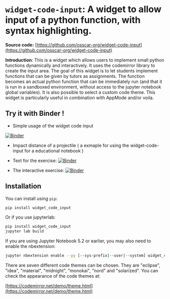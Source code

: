 # `widget-code-input`: A widget to allow input of a python function, with syntax highlighting.

**Source code:** [https://github.com/osscar-org/widget-code-input](https://github.com/osscar-org/widget-code-input) 

**Introduction**: This is a widget which allows users to implement small python functions dynamically and interactively. It uses the codemirror library to create the input area. The goal of this widget is to let students implement functions that can be given by tutors as assignments. The function becomes an actual python function that can be immediately run (and that it is run in a sandboxed environment, without access to the jupyter notebook global variables). It is also possible to select a custom code theme. This widget is particularly useful in combination with AppMode and/or voila.


## Try it with Binder !

* Simple usage of the widget code input

[![Binder](https://mybinder.org/badge_logo.svg)](https://mybinder.org/v2/gh/osscar-org/widget-code-input/master?urlpath=%2Ftree%2Fexamples%2Fintroduction.ipynb)

* Impact distance of a projectile ( a exmaple for using the widget-code-input for a educational notebook )

- Text for the exercise: [![Binder](https://mybinder.org/badge_logo.svg)](https://mybinder.org/v2/gh/osscar-org/widget-code-input/develop?urlpath=%2Fvoila%2Frender%2Fdemos%2Fprojectile-notebook.ipynb)

- The interactive exercise: [![Binder](https://mybinder.org/badge_logo.svg)](https://mybinder.org/v2/gh/osscar-org/widget-code-input/develop?urlpath=%2Fvoila%2Frender%2Fdemos%2Fprojectile-inline.ipynb)

## Installation

You can install using `pip`:

```bash
pip install widget_code_input
```

Or if you use jupyterlab:

```bash
pip install widget_code_input
jupyter lab build
```

If you are using Jupyter Notebook 5.2 or earlier, you may also need to enable
the nbextension:
```bash
jupyter nbextension enable --py [--sys-prefix|--user|--system] widget_code_input
```
There are seven different code themes can be chosen. They are "eclipse",
"idea", "material", "midnight", "monokai", "nord" and "solarized".
You can check the appearance of the code themes at:

[https://codemirror.net/demo/theme.html](https://codemirror.net/demo/theme.html)


